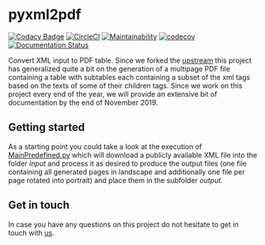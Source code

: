 # pyxml2pdf
[![Codacy Badge](https://api.codacy.com/project/badge/Grade/d8cd591a0e814ed59f9e6f4a0ac5cf4c)](https://www.codacy.com/manual/blus_projects/pyxml2pdf?utm_source=github.com&amp;utm_medium=referral&amp;utm_content=BjoernLudwigPTB/pyxml2pdf&amp;utm_campaign=Badge_Grade)
[![CircleCI](https://circleci.com/gh/BjoernLudwigPTB/pyxml2pdf.svg?style=shield)](https://circleci.com/gh/BjoernLudwigPTB/pyxml2pdf)
[![Maintainability](https://api.codeclimate.com/v1/badges/fe9134d2e9449bd42175/maintainability)](https://codeclimate.com/github/BjoernLudwigPTB/pyxml2pdf/maintainability)
[![codecov](https://codecov.io/gh/BjoernLudwigPTB/pyxml2pdf/branch/master/graph/badge.svg)](https://codecov.io/gh/BjoernLudwigPTB/pyxml2pdf)
[![Documentation Status](https://readthedocs.org/projects/pyxml2pdf/badge/?version=latest)](https://pyxml2pdf.readthedocs.io/en/latest/?badge=latest)


Convert XML input to PDF table. Since we forked the
[upstream](https://github.com/kuras120/XMLToPDFConverter) this project has generalized
quite a bit on the generation of a multipage PDF file containing a table with
subtables each containing a subset of the xml tags based on the texts of some of
their children tags. Since we work on this project every end of the year, we will
provide an extensive bit of documentation by the end of November 2019.

## Getting started 
As a starting point you could take a look at the execution of
[MainPredefined.py](pyxml2pdf/main_predefined.py) which will download a publicly available XML
file into the folder *input* and process it as desired to produce the output files
(one file containing all generated pages in landscape and additionally one file per
page rotated into portrait) and place them in the subfolder *output*.
 
 ## Get in touch
 In case you have any questions on this project do not hesitate to get in touch with
 [us](https://github.com/BjoernLudwigPTB/pyxml2pdf/graphs/contributors).
